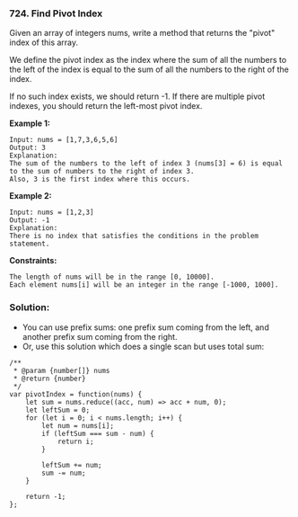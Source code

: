 ### 724. Find Pivot Index

Given an array of integers nums, write a method that returns the "pivot" index of this array.

We define the pivot index as the index where the sum of all the numbers to the left of the index is equal to the sum of all the numbers to the right of the index.

If no such index exists, we should return -1. If there are multiple pivot indexes, you should return the left-most pivot index.

 

**Example 1:**
```
Input: nums = [1,7,3,6,5,6]
Output: 3
Explanation:
The sum of the numbers to the left of index 3 (nums[3] = 6) is equal to the sum of numbers to the right of index 3.
Also, 3 is the first index where this occurs.
```

**Example 2:**
```
Input: nums = [1,2,3]
Output: -1
Explanation:
There is no index that satisfies the conditions in the problem statement.
```

**Constraints:**
```
The length of nums will be in the range [0, 10000].
Each element nums[i] will be an integer in the range [-1000, 1000].
```

### Solution:
- You can use prefix sums: one prefix sum coming from the left, and another prefix sum coming from the right.
- Or, use this solution which does a single scan but uses total sum:

```
/**
 * @param {number[]} nums
 * @return {number}
 */
var pivotIndex = function(nums) {
    let sum = nums.reduce((acc, num) => acc + num, 0);
    let leftSum = 0;
    for (let i = 0; i < nums.length; i++) {
        let num = nums[i];
        if (leftSum === sum - num) {
            return i;
        }
        
        leftSum += num;
        sum -= num;
    }
    
    return -1;
};
```
